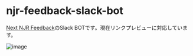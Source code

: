 # njr-feedback-slack-bot

[Next NJR Feedback](https://github.com/yutakobayashidev/next-njr-feedback)のSlack BOTです。現在リンクプレビューに対応しています。

![image](https://user-images.githubusercontent.com/91340399/219849054-c87d15b5-dcc1-4628-b816-0edb278df017.png)